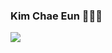 ### Kim Chae Eun 👩🏻‍💻
<img src="https://capsule-render.vercel.app/api?type=shark&color=#ffa4ab&height=200&section=header&text=Chae%20Eun&fontSize=90" />

<!--
**kche1106/kche1106** is a ✨ _special_ ✨ repository because its `README.md` (this file) appears on your GitHub profile.

Here are some ideas to get you started:

- 🔭 I’m currently working on ...
- 🌱 I’m currently learning ...
- 👯 I’m looking to collaborate on ...
- 🤔 I’m looking for help with ...
- 💬 Ask me about ...
- 📫 How to reach me: ...
- 😄 Pronouns: ...
- ⚡ Fun fact: ...
-->
